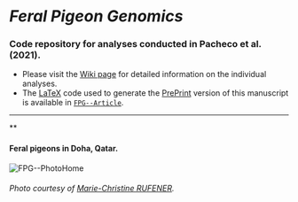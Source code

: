 # _Feral Pigeon Genomics_

### Code repository for analyses conducted in Pacheco et al. (2021).

- Please visit the [Wiki page](https://github.com/layka-pacheco/FeralPigeonGenomics/wiki) for detailed information on the individual analyses.
- The [LaTeX](https://en.wikipedia.org/wiki/LaTeX) code used to generate the [PrePrint](https://en.wikipedia.org/wiki/Preprint) version of this manuscript is available in [`FPG--Article`](https://github.com/layka-pacheco/FeralPigeonGenomics/tree/main/FPG--Article).
***
**

#### Feral pigeons in Doha, Qatar.
![FPG--PhotoHome](https://user-images.githubusercontent.com/37849281/124642722-75539180-de90-11eb-91ad-a16814fa3710.jpg)
###### Photo courtesy of [Marie-Christine RUFENER](https://github.com/mcruf).


